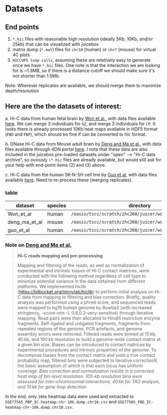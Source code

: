 
# Datasets

## End points

1. `*.hic` files with reasonable high resolution (ideally 5Kb, 10Kb, and/or 25kb) that can be visualized with juicebox
2. matrix dump (`*.mat`) files for `chr10` (human) or `chr7` (mouse) for virtual 4C plots
3. `HICCUPS loop calls`, assuming these are relatively easy to generate once we have `*.hic` files. One note is that the interaction we are looking for is ~1.3MB, so if there is a distance cutoff we should make sure it's not shorter than 1.5Mb.

Note: Wherever replicates are available, we should merge them to maximize depth/resolution

## Here are the the datasets of interest:

a. Hi-C data from human fetal brain by [Won et al.](https://www.nature.com/articles/nature19847), with data files available [here](https://www.ncbi.nlm.nih.gov/geo/query/acc.cgi?acc=GSE77565). We can merge 3 individuals for `GZ`, and merge 3 individuals for `CP`. It looks there is already processed 10Kb heat maps available in HDF5 format (`FBD` and `FBP`), which should be fine if can be converted to hic format.

b. DNase Hi-C data from Mouse adult brain by [Deng and Ma et al.](https://genomebiology.biomedcentral.com/articles/10.1186/s13059-015-0728-8#Sec10), with data files available through 4DN portal [here](https://data.4dnucleome.org/experiment-set-replicates/4DNESRWDFFF8/#processed-files). I note that these data are also included in the juicebox pre-loaded datasets under "open" --> "Hi-C data archive", so oviously `\*.hic` files are already available, but would still ask for your help with end-point items (2) and (3) above.

c. Hi-C data from the human SK-N-SH cell line by [Guo et al](https://pubmed.ncbi.nlm.nih.gov/26276636/), with data files available [here](https://www.ncbi.nlm.nih.gov/geo/query/acc.cgi?acc=GSE71072). Need to re-process these (merging replicates).

### table

| dataset       | species | directory                                                | comment |
| ------------- | ------- | -------------------------------------------------------- | ------- |
| Won_et_al     | human   | `/oasis/tscc/scratch/zhc268/juicer/work/WON/`            | Only 2. |
| deng_ma_et_al | mouse   | `/oasis/tscc/scratch/zhc268/juicer/work/DengMa/aligned/` | 1,2,3,  |
| guo_et_al     | human   | `/oasis/tscc/scratch/zhc268/juicer/work/GUO/aligned/`    | 1,2,3   |

### Note on [Deng and Ma et al.](https://genomebiology.biomedcentral.com/articles/10.1186/s13059-015-0728-8#Sec10)

> **Hi-C reads mapping and pre-processing**

> Mapping and filtering of the reads, as well as normalization of experimental and intrinsic biases of Hi-C contact matrices, were conducted with the following method regardless of cell type to minimize potential variance in the data obtained from different platforms. We implemented hiclib (https://bitbucket.org/mirnylab/hiclib) to perform initial analysis on Hi-C data from mapping to filtering and bias correction. Briefly, quality analysis was performed using a phred score, and sequenced reads were mapped to hg19 human genome by Bowtie2 (with increased stringency, –score-min -L 0.6,0.2–very-sensitive) through iterative mapping. Read pairs were then allocated to HindIII restriction enzyme fragments. Self-ligated and unligated fragments, fragments from repeated regions of the genome, PCR artefacts, and genome assembly errors were removed. Filtered reads were binned at 10 kb, 40 kb, and 100 kb resolution to build a genome-wide contact matrix at a given bin size. Biases can be introduced to contact matrices by experimental procedures and intrinsic properties of the genome. To decompose biases from the contact matrix and yield a true contact probability map, filtered bins were subjected to iterative correction9, the basic assumption of which is that each locus has uniform coverage. _Bias correction and normalization results in a corrected heat map of bin-level resolution. 100-kb resolution bins were assessed for inter-chromosomal interactions, 40 kb for TAD analysis, and 10 kb for gene loop detection_.

In the end, only `10kb` heatmap data were used and extracted to `GSE77565_FBP_IC-heatmap-chr-10k.dump.chr10.csv` and `GSE77565_FBD_IC-heatmap-chr-10k.dump.chr10.csv`.

